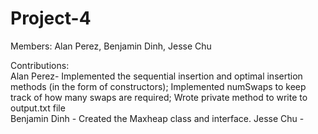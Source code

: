 # Project-4  
Members: Alan Perez, Benjamin Dinh, Jesse Chu  

Contributions:  
Alan Perez- Implemented the sequential insertion and optimal insertion methods (in the form of constructors); 
Implemented numSwaps to keep track of how many swaps are required; Wrote private method to write to output.txt file  
Benjamin Dinh -  Created the Maxheap class and interface.
Jesse Chu -  
